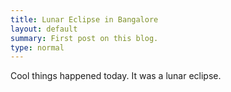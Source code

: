 ```yaml
---
title: Lunar Eclipse in Bangalore
layout: default
summary: First post on this blog.
type: normal
---
```


Cool things happened today. It was a lunar eclipse.
